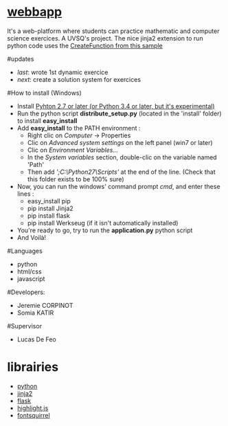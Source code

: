 # [webbapp](https://github.com/rootasjey/webbapp)

It's a web-platform where students can practice mathematic and computer science exercices.
A UVSQ's project.
The nice jinja2 extension to run python code uses the [CreateFunction from this sample](http://code.activestate.com/recipes/550804-create-a-restricted-python-function-from-a-string/)

#updates
* *last*: wrote 1st dynamic exercice
* *next*: create a solution system for exercices

#How to install (Windows)
* Install [Pyhton 2.7 or later (or Python 3.4 or later, but it's experimental)](https://www.python.org/download/)
* Run the python script **distribute_setup.py** (located in the 'install' folder) to install **easy_install**
* Add **easy_install** to the PATH environment :
	* Right clic on *Computer* -> Properties
	* Clic on *Advanced system settings* on the left panel (win7 or later)
	* Clic on *Environment Variables...*
	* In the *System variables* section, double-clic on the variable named 'Path'
	* Then add *';C:\Python27\Scripts'* at the end of the line. (Check that this folder exists to be 100% sure)
* Now, you can run the windows' command prompt *cmd*, and enter these lines :
	* easy_install pip
	* pip install Jinja2
	* pip install flask
	* pip install Werkseug (if it isn't automatically installed)
* You're ready to go, try to run the **application.py** python script
* And Voilà!

#Languages
* python
* html/css
* javascript

#Developers:
* Jeremie CORPINOT
* Somia KATIR

#Supervisor
* Lucas De Feo

# librairies
* [python](https://www.python.org/)
* [jinja2](http://jinja.pocoo.org/)
* [flask](http://flask.pocoo.org/)
* [highlight.js](http://highlightjs.org/)
* [fontsquirrel](http://www.fontsquirrel.com/)